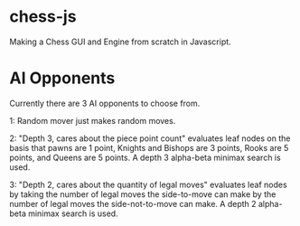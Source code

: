 # chess-js

Making a Chess GUI and Engine from scratch in Javascript.

# AI Opponents

Currently there are 3 AI opponents to choose from.

1: Random mover just makes random moves.

2: "Depth 3, cares about the piece point count" evaluates leaf nodes on the basis that pawns are 1 point, Knights and Bishops are 3 points, Rooks are 5 points, and Queens are 5 points. A depth 3 alpha-beta minimax search is used.

3: "Depth 2, cares about the quantity of legal moves" evaluates leaf nodes by taking the number of legal moves the side-to-move can make by the number of legal moves the side-not-to-move can make. A depth 2 alpha-beta minimax search is used.